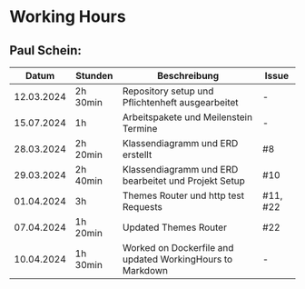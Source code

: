 # Working Hours

## Paul Schein:
| Datum      | Stunden  | Beschreibung                                               | Issue |
|------------|----------|------------------------------------------------------------|-------|
| 12.03.2024 | 2h 30min | Repository setup und Pflichtenheft ausgearbeitet           | -     |
| 15.07.2024 | 1h       | Arbeitspakete und Meilenstein Termine                      | -     |
| 28.03.2024 | 2h 20min | Klassendiagramm und ERD erstellt                           |#8|
| 29.03.2024 | 2h 40min | Klassendiagramm und ERD bearbeitet und Projekt Setup       |#10|
| 01.04.2024 | 3h       | Themes Router und http test Requests                       |#11, #22|
| 07.04.2024 | 1h 20min | Updated Themes Router                                      |#22|
| 10.04.2024 | 1h 30min | Worked on Dockerfile and updated WorkingHours to Markdown  | -     |